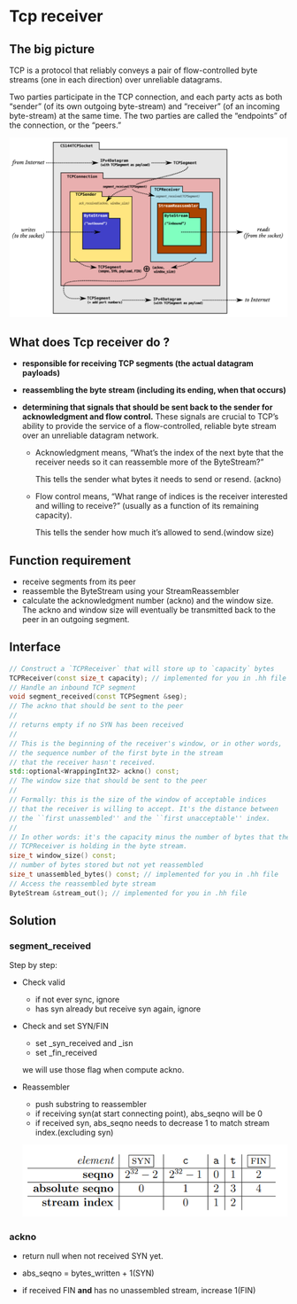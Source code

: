# Tcp receiver

## The big picture

TCP is a protocol that reliably conveys a pair of flow-controlled byte streams (one in each direction) over unreliable datagrams. 

Two parties participate in the TCP connection, and each party acts as both “sender” (of its own outgoing byte-stream) and “receiver” (of an incoming byte-stream) at the same time. The two parties are called the “endpoints” of the connection, or the “peers.”

![tcpsocket](./pic/CS144TCPSocket.png)

## What does Tcp receiver do ?

- **responsible for receiving TCP segments (the actual datagram payloads)**

- **reassembling the byte stream (including its ending, when that occurs)**

- **determining that signals that should be sent back to the sender for acknowledgment and flow control.** These signals are crucial to TCP’s ability to provide the service of a flow-controlled, reliable byte stream over an unreliable datagram network.

  - Acknowledgment means, “What’s the index of the next byte that the receiver needs so it can reassemble more of the ByteStream?” 

    This tells the sender what bytes it needs to send or resend. (ackno)

  - Flow control means, “What range of indices is the receiver interested and willing to receive?” (usually as a function of its remaining capacity). 

    This tells the sender how much it’s allowed to send.(window size)

## Function requirement

- receive segments from its peer
- reassemble the ByteStream using your StreamReassembler
- calculate the acknowledgment number (ackno) and the window size. The ackno and window size will eventually be transmitted back to the peer in an outgoing segment.

## Interface

```c++
// Construct a `TCPReceiver` that will store up to `capacity` bytes
TCPReceiver(const size_t capacity); // implemented for you in .hh file
// Handle an inbound TCP segment
void segment_received(const TCPSegment &seg);
// The ackno that should be sent to the peer
//
// returns empty if no SYN has been received
//
// This is the beginning of the receiver's window, or in other words,
// the sequence number of the first byte in the stream
// that the receiver hasn't received.
std::optional<WrappingInt32> ackno() const;
// The window size that should be sent to the peer
//
// Formally: this is the size of the window of acceptable indices
// that the receiver is willing to accept. It's the distance between
// the ``first unassembled'' and the ``first unacceptable'' index.
//
// In other words: it's the capacity minus the number of bytes that the
// TCPReceiver is holding in the byte stream.
size_t window_size() const;
// number of bytes stored but not yet reassembled
size_t unassembled_bytes() const; // implemented for you in .hh file
// Access the reassembled byte stream
ByteStream &stream_out(); // implemented for you in .hh file
```

## Solution

### segment_received

Step by step:

- Check valid
  - if not ever sync, ignore
  - has syn already but receive syn again, ignore

- Check and set SYN/FIN

  - set _syn_received and _isn
  - set _fin_received

  we will use those flag when compute ackno.

- Reassembler

  - push substring to reassembler
  - if receiving syn(at start connecting point), abs_seqno will be 0
  - if received syn, abs_seqno needs to decrease 1 to match stream index.(excluding syn)

  ![index](./pic/sequence_index.png)

### ackno

- return null when not received SYN yet.

- abs_seqno = bytes_written + 1(SYN)
- if received FIN **and** has no unassembled stream, increase 1(FIN)

